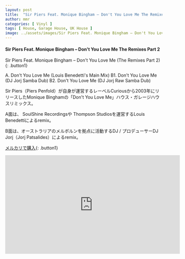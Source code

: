 ```yaml
---
layout: post
title:  "Sir Piers Feat. Monique Bingham – Don't You Love Me The Remixes Part 2"
author: mmr
categories: [ Vinyl ]
tags: [ House, Garage House, UK House ]
image: ../assets/images/Sir Piers Feat. Monique Bingham – Don't You Love Me The Remixes Part 2.jpg
---
```


#### Sir Piers Feat. Monique Bingham – Don't You Love Me The Remixes Part 2

Sir Piers Feat. Monique Bingham – Don't You Love Me (The Remixes Part 2){: .button1}

A. Don't You Love Me (Louis Benedetti's Main Mix)
B1. Don't You Love Me (DJ Jorj Samba Dub)
B2. Don't You Love Me (DJ Jorj Raw Samba Dub)

Sir Piers（Piers Penfold）が自身が運営するレーベルCuriousから2003年にリリースしたMonique Binghamの「Don't You Love Me」ハウス・ガレージハウスリミックス。

A面は、 SoulShine Recordingsや Thompson Studiosを運営するLouis Benedettiによるremix。

B面は、オーストラリアのメルボルンを拠点に活動するDJ / プロデューサーDJ Jorj（Jorj Patsalides）によるremix。


[メルカリで購入](https://jp.mercari.com/item/m56984083624?afid=6142608987){: .button1}


<iframe width="560" height="315" src="https://www.youtube.com/embed/N801xpEjcVs?si=DMlmd2ZhAYem0JAP" title="YouTube video player" frameborder="0" allow="accelerometer; autoplay; clipboard-write; encrypted-media; gyroscope; picture-in-picture; web-share" referrerpolicy="strict-origin-when-cross-origin" allowfullscreen></iframe>